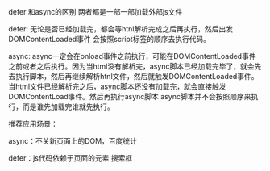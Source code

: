 defer 和async的区别
两者都是一部一部加载外部js文件 

defer: 无论是否已经加载完，都会等htnl解析完成之后再执行，然后出发DOMContentLoaded事件
       会按照script标签的顺序去执行代码。

async: async一定会在onload事件之前执行，可能在DOMContentLoaded事件之前或者之后执行。因为当html没有解析完，async脚本已经加载完毕了，就会先去执行脚本，然后再继续解析htnl文件，然后就触发DOMContentLoaded事件。 当html文件已经解析完之后，async脚本还没有加载完，就会直接触发DOMContentLoad事件。然后再执行async脚本
async脚本并不会按照顺序来执行，而是谁先加载完谁就先执行。

推荐应用场景：

async：不关新页面上的DOM，百度统计

defer：js代码依赖于页面的元素  搜索框